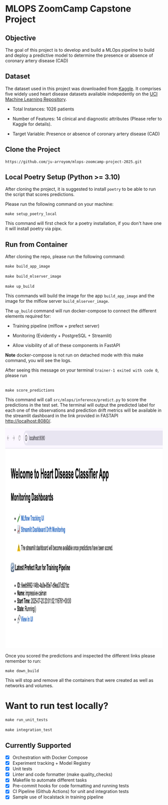 # MLOPS ZoomCamp Capstone Project

## Objective

The goal of this project is to develop and build a MLOps pipeline to build and deploy a predictive model to determine the presence or absence of coronary artery disease (CAD)

## Dataset

The dataset used in this project was downloaded from [Kaggle](https://www.kaggle.com/datasets/iamtanmayshukla/cardiac-arrest-dataset/data). It comprises five widely used heart disease datasets available indepedently on the [UCI Machine Learning Repository](https://archive.ics.uci.edu/).

- Total Instances: 1026 patients

- Number of Features: 14 clinical and diagnostic attributes (Please refer to Kaggle for details).

- Target Variable: Presence or absence of coronary artery disease (CAD)


## Clone the Project

```
https://github.com/ju-arroyom/mlops-zoomcamp-project-2025.git

```

## Local Poetry Setup (Python >= 3.10)

After cloning the project, it is suggested to install `poetry` to be able to run the script that scores predictions.

Please run the following command on your machine:

```
make setup_poetry_local
```

This command will first check for a poetry installation, if you don't have one it will install poetry via pipx.


## Run from Container

After cloning the repo, please run the following command:

```
make build_app_image

make build_mlserver_image

make up_build
```

This commands will build the image for the app `build_app_image` and the image for the mlflow server `build_mlserver_image`.

The `up_build` command will run docker-compose to connect the different elements required for:

- Training pipeline  (mlflow + prefect server)

- Monitoring (Evidently + PostgreSQL + Streamlit)

- Allow visibility of all of these components in FastAPI

**Note** docker-compose is not run on detached mode with this make command, you will see the logs.

After seeing this message on your terminal `trainer-1 exited with code 0`, please run

```

make score_predictions

```

This command will call `src/mlops/inference/predict.py` to score the predictions in the test set. The terminal will output the predicted label for each one of the observations and prediction drift metrics will be available in the streamlit dashboard in the link provided in FASTAPI [http://localhost:8080/](http://localhost:8080/).

<p align="center" width="100%">
  <img src="img/app_screenshot.png" width="600" height="700" class="center">
</p>


Once you scored the predictions and inspected the different links please remember to run:

```
make down_build
```

This will stop and remove all the containers that were created as well as networks and volumes.

# Want to run test locally?

```
make run_unit_tests

make integration_test
```


## Currently Supported

 - [x] Orchestration with Docker Compose
 - [x] Experiment tracking + Model Registry
 - [x] Unit tests
 - [x] Linter and code formatter (make quality_checks)
 - [x] Makefile to automate different tasks
 - [x] Pre-commit hooks for code formatting and running tests
 - [x] CI Pipeline (Github Actions) for unit and integration tests
 - [x] Sample use of localstack in training pipeline
